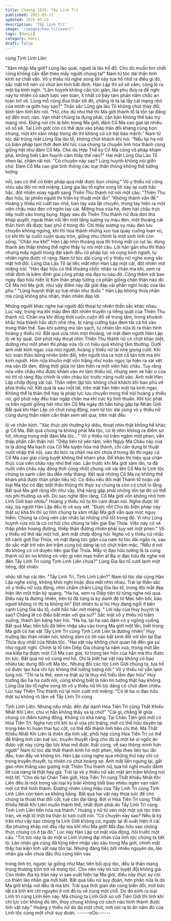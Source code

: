 ```yaml
---
title: Chương 1835: Tẩy Linh Trì
published: 2025-05-22
updated: 2025-05-22
description: 'Tẩy Linh Trì'
image: '/images/han-li/cover/'
tags: [HanLi]
category: HanLi
draft: false
---
```


cùng Tịnh Linh Liên

"Xâm nhập Ma giới? Lũng lão quái, ngươi là lão hồ đồ. Cho dù
muốn tìm chết cũng không cần dẫn theo mấy người chúng ta!"
Nam tử tóc dài thần tình kinh sợ chất vấn.
Võ y thiếu nữ nghe xong lời này tựa hồ nhớ ra điều gì đó, sắc mặt
trở nên có chút âm tình bất định.
Hàn Lập thì sờ sờ cằm, cũng lộ ra một tia kinh nghi.
"Lâm huynh không cần tức giận, lão phu đưa ra đề nghị này tự
nhiên có sách lược vẹn toàn, ít nhất có bảy tám phần nắm chắc
an toàn trở về. Lũng mỗ cũng đưa thân tới đó, chẳng lẽ ta lại lấy
cái mạng nhỏ của mình ra giỡn hay sao?" Thần sắc Lũng gia lão
Tổ không chút thay đổi, bình tâm tĩnh khí nói.
"Hừ, cho dù như thế thì Ma giới thánh tổ là tồn tại đáng sợ đến
mức nào. Vạn nhất chúng ta đụng phải, căn bản không thể bảo
trụ mạng nhỏ. Đừng nói chi là bên trong Ma giới, đám Cổ Ma cao
giai lại nhiều vô số kể. Tại Linh giới còn có thể dựa vào pháp trận
đối kháng cùng bọn chúng, một khi xâm nhập trong đó thì không
có cơ hội bảo mệnh." Nam tử tóc dài trừng mắt Lũng Gia lão tổ,
không chút khách khí nói.
"Nếu tại hạ nói có biện pháp tạm thời đem khí tức của chúng ta
chuyển linh hóa thành cùng giống hệt như đám Cổ Ma. Cho dù
Hợp Thể kỳ Cổ Ma cũng vô pháp khám phá, không biết Lâm
huynh cảm thấy thế nào?" Hai mắt Lũng Gia Lão Tổ nheo lại,
chậm rãi nói.
"Có chuyện này sao? Lũng huynh không nói giỡn chứ. Đám Cổ
Ma cao giai tinh thông các loại thần thông không thể tưởng tượng

nổi, sao có thể có biện pháp qua mắt được bọn chúng." Võ y thiếu
nữ cũng nhíu sâu đôi mi mở miệng.
Lũng gia lão tổ nghe xong lời này lại cười hắc hắc, đột nhiên xoay
người sang Thiên Thu thánh nữ nói một câu:
"Thiên Thu đạo hữu, lại phiền ngươi thi triển kỳ thuật một lần"
"Không thành vấn đề." Hoàng y thiếu nữ cười tao nhã, bàn tay
vừa lật chuyển, trong tay hiện ra một viên châu màu đen cỡ ngón
tay cái.
Miệng hoa vừa hé, đem hạt châu trực tiếp nuốt vào trong bụng.
Ngay sau đó Thiên Thu thánh nữ đưa đơn thủ kháp quyết, ngoài
thân nổi lên một tầng sương vụ màu đen, một thoáng cái thân
hình đã được bao phủ ở trong đó.
Chỉ thấy sương vụ màu đen lưu chuyển không ngừng, khi thì hóa
thành những xúc tua quay cuồng loạn vũ, có khi thì lại cuồn cuộn
quay tròn, giống như chính là một sinh linh còn sống.
"Chân ma khí!" Hàn Lập nhìn thoáng qua thì tròng mắt co rụt lại,
dùng thanh âm thấp không thể nghe thấy tự nói một câu.
Lời hắn gần như thì thào nhưng mấy người trong đại sảnh đều có
pháp lực vô cùng kinh người, tự nhiên nghe được rõ ràng.
Nam tử tóc dài cùng võ y thiếu nữ nghe xong sắc mặt hơi đổi.
Lũng Gia Lão Tổ lại liếc mắt nhìn Hàn Lập một cái, đột nhiên mở
miệng nói:
"Hàn đạo hữu có thể thoáng chốc nhận ra chân ma khí, xem ra
nhất định là kiêm đỉnh giai công pháp ma đạo tu nào đó. Cộng
thêm với ban ngày đạo hữu hiển lộ Kim thân pháp tướng có phần
giống chân thân nào đó Cổ Ma nơi Ma giới, như vậy điểm này đã
giải đáp vài phần nghi hoặc của lão phu."
"Lũng huynh thật sự tuệ nhãn như đuốc." Hàn Lập không thừa
nhận mà cũng không phủ nhận, thản nhiên đáp lời.

Những người khác nghe hai người đối thoại tự nhiên thần sắc
khác nhau.
Lúc này, trong ma khí màu đen đột nhiên truyền ra tiếng quát của
Thiên Thu thánh nữ. Chân ma khí đồng thời cuồn cuộn đổ về
trung tâm, trong khoảnh khắc hóa thành hắc dịch nhè nhẹ, bị
nàng cường bạo đem tất cả hít vào trong thân thể.
Sau khi sương mù tán sạch, tự nhiên lần nữa lộ ra thân hình
hoàng y thiếu nữ.
Bất quá vừa nhìn một thoáng, vẻ mặt đám người Hàn Lập lộ vẻ
kỳ quái.
Giờ phút này thoạt nhìn Thiên Thu thánh nữ có chút khác biệt,
dường như một phen thi pháp vừa rồi có hiệu quả không tầm
thường.
Dưới ánh mắt kinh ngạc của mọi người, hoàng y thiếu nữ lại nhẹ
giọng cười. Khí tức toàn thân bỗng nhiên biến đổi, trên người tỏa
ra một cỗ tận trời ma khí kinh người. Hơn nữa khuôn mặt vốn
trắng như noãn ngọc lại hiện ra vài vệt ma văn tối đen, đồng thời
giữa mi tâm hiện ra một viên hắc châu.
Tuy rằng nửa viên châu như được khảm vào mi tâm thiếu nữ,
nhưng xem vẻ hắc u của nó thì rõ ràng đây chính là viên châu lúc
trước nàng nuốt vào.
Ánh mắt Hàn Lập chớp động vài cái. Thần niệm lập tức không
chút khách khí bao phủ về phía thiếu nữ. Kết quả là sau một lát,
trên mặt hắn hiện một tia kinh ngạc.
Không thể là thân thể hay là pháp lực lưu chuyển trong thể nội
hoàng y thiếu nữ, giờ phút này đều tràn ngập chân ma khí cực kỳ
tinh thuần. Khí tức phát ra trên người giống hệt như tên Cổ Ma
ngày đó hắn từng gặp tại Nhân Giới.
Bất quá khi Hàn Lập có chút rúng động, nam tử tóc dài cùng võ y
thiếu nữ cũng dụng thần niệm cẩn thận xem xét qua, trên mặt đều

lộ vẻ chấn kinh.
"Xác thực phi thường kỳ diệu, thoạt nhìn thật không hề khác gì Cổ
Ma. Bất quá chúng ta không phải Ma tộc, có lẽ nhìn không ra
điểm sơ hở, nhưng trong mắt đám Ma tộc…" Võ y thiếu nữ trầm
ngâm một phen, vẫn thập phần cẩn thận nói.
"Diệp tiên tử yên tâm, viên Ngụy Ma Châu này của ta là dùng Ma
hạch của Cổ Ma luyện hóa mà thành, chỉ cần dụng bí thuật nuốt
nhập thể nội, sau đó bức ra chân ma khí chứa ở trong đó thì ngay
cả Cổ Ma cao giai cũng tuyệt không thể khám phá. Để khảo thí
hiệu quả chân thực của viên châu này như thế nào. Lần trước khi
Ma giới xâm lấn, ta đã nuốt viên châu này đồng thời cùng nhốt
chung với vài tên Cổ Ma bị Linh tộc chúng ta sanh cầm lâu đến
mấy tháng. Kết quả những Cổ Ma nọ không thể khám phá được
thân phận tiểu nữ. Có điều nếu đối mặt Thánh tổ hoặc vài loại Ma
tộc có đặc biệt thần thông thì thực sự chúng ta còn có chút lo
lắng. Bất quá Ma giới rộng lớn như vậy, khả năng gặp phải những
tồn tại đó có thể nói phi thường xa vời. Dù sao nghe đồn rằng, Cổ
Ma giới vốn không nhỏ hơn Linh Giới bao nhiêu"
Hoàng y thiếu nữ tự tin cam đoan nói.
Nghe được lời này, ba người Hàn Lập đều lộ vẻ suy xét.
"Được rồi! Cho dù biện pháp này thật sự khả thi thì sự tình chúng
ta xâm nhập Ma giới vẫn quá mức nguy hiểm. Chúng ta cũng nên
cân nhắc lại những chỗ tốt trong đó. Ví như Lũng huynh vừa nói là
có cơ hội cho chúng ta tiến giai Đại Thừa. Việc này có vẻ thập
phần hoang đường, thiếp thân đương nhiên phải suy xét một
phen." Võ y thiếu nữ thở dài một hơi, ánh mắt chớp động hỏi.
Nghe võ y thiếu nữ nhắc tới cảnh giới Đại Thừa, vẻ mặt đang tức
giận của nam tử tóc dài ngẩn ra, sau đó sắc mặt trở nên âm trầm
cùng bộ dáng lại có chút trầm mặc.
"Nếu ở nơi đó không có cơ duyên tiến giai Đại Thừa. Mấy vị đạo
hữu tưởng là ta cùng thánh nữ ăn no không có việc gì nên mạo
hiểm à! Ba vị đạo hữu đã nghe nói đến Tẩy Linh Trì cùng Tịnh
Linh Liên chưa?" Lũng Gia lão tổ cười lạnh một tiếng, đột nhiên

nhắc tới hai cái tên.
"Tẩy Linh Trì, Tịnh Linh Liên?"
Nam tử tóc dài cùng Hàn Lập nghe xong, không khỏi nghi hoặc
đưa mắt nhìn nhau.
Trái lại thần sắc võ y thiếu nữ vừa động, nhìn chằm chằm Lũng
Gia lão tổ, trong đôi mắt đẹp hiện lên một trận kỳ quang.
"Ha ha, xem ra Diệp tiên tử từng nghe nói qua. Điều này là đương
nhiên, tiên tử đã từng là ký danh đệ tử Mạc tiền bối, bảo ngươi
không rõ thì ta không tin" Đột nhiên tu sĩ họ Huy đang ngồi ở bên
cạnh Lũng Gia lão tổ, cười hắc hắc mở miệng.
" Lời này của Huy huynh là sao? Chẳng lẽ có điều bất mãn với gia
sư?" Sắc mặt võ y thiếu nữ trầm xuống, thanh âm băng hàn hỏi.
"Ha ha, tại hạ sao dám có ý ngông cuồng. Bất quá Mạc tiền bối đã
tiềm nhập sâu vào trong Ma giới một lần, biết trong Ma giới có hai
vật Tẩy Linh Trì cùng Tịnh Linh Liên là đương nhiên" Huy trưởng
lão thản nhiên nói, không dám có lời nào bất kính đối với tồn tại
Đại Thừa duy nhất của Nhân tộc.
"Hai vật này không chút quan hệ đến gia sư như ngươi nghĩ.
Chính là tổ tiên Diệp Gia chúng ta năm xưa, trong một lần ma kiếp
hạ được một Cổ Ma cao giai, từ trong tàn hồn của hắn mà thu
được tin tức. Bất quá nó vô cùng mơ hồ. Chỉ là biết hai vật này
không có bao nhiêu tác dụng đối với Ma tộc. Nhưng đối các tộc
Linh Giới chúng ta, tựa hồ có được tạo hóa chi lực không thể
tưởng tượng nổi." Võ y thiếu nữ vẫn lạnh lùng nói.
"Thì ra là thế, xem ra thật sự là Huy mỗ hiểu lầm đạo hữu" Huy
trưởng lão ha ha cười nói, cũng không biết là hắn tin tưởng thật
hay không.
Lũng Gia lão tổ nghe xong lời võ y thiếu nữ thì bộ dáng có chút
đăm chiêu. Lúc này Thiên Thu thánh nữ lại mỉm cười mở miệng:
"Có lẽ ba vị đạo hữu thật sự không rõ lắm về Tẩy Linh Trì cùng

Tịnh Linh Liên. Nhưng nếu nhắc đến đại danh Hóa Tiên Trì cùng
Thất Khiếu Nhất Khí Liên, chư vị hẳn không thấy xa lạ chứ!"
"Cái gì, chẳng lẽ giữa chúng có điểm tương đồng. Không có khả
năng. Tại Chân Tiên giới mới có Hóa Tiên Trì. Nghe nói chỉ khi tu
sĩ vừa phi thăng, mới có thể hữu duyên tại trong tiên trì hoán thai
tục cốt, có thể đổi thành linh tiên chi thể. Mà Thất Khiếu Nhất Khí
Liên là thiên địa linh vật, phối hợp cùng Hóa Tiên Trì có thể đề
thăng linh căn tuệ lực, truyền thuyết rằng cho dù là một kẻ si ngốc
ăn được vật này cũng lập tức khai mở được thất cùng, về sau
thông minh hơn người" Nam tử tóc dài thất thanh kinh hô một
phen, tiếp theo liên tục lắc đầu, tràn đầy vẻ không tin.
Hàn Lập cũng nghe qua những thứ này chỉ có trong truyền thuyết,
tự nhiên có chút hoảng sợ. Ánh mắt liền ngưng lại, gắt gao nhìn
thẳng vào gương mặt Thiên Thu thánh nữ, tựa hồ nghĩ muốn
đánh lời của nàng là thật hay giả.
Trái lại võ y thiếu nữ sắc mặt âm trầm không nói một lời.
"Cho dù tại Chân Tiên giới, Hóa Tiên Trì cùng Thất Khiếu Nhất
Khí Liên đều là một trong vài loại kỳ trân không biết bao nhiêu
ngàn vạn năm mới có thể hình thành. Đương nhiên công hiệu của
Tẩy Linh Trì cùng Tịnh Linh Liên còn kém xa không bằng. Bất quá
hai vật này thừa sức để cho chúng ta thoát thai đổi cốt, tuệ căn
đại tăng. Bởi vì Hóa Tiên Trì cùng Thất Khiếu Nhất Khí Liên muốn
thành thể, nhất định phải do Tẩy Linh Trì cùng Tịnh Linh Liên tiến
hóa mà thành." Hoàng y nữ tử vén một một sợi tóc trên trán, vẻ
mặt lộ một tia thần bí tươi cười nói.
"Có chuyện này sao? Nếu là kỳ trân như vậy sao chúng ta Linh
Giới không có, ngược lại đi xuất hiện ở cái địa phương khắp nơi
đầy rẫy ma khí như Ma giới! Mà đạo hữu sao chứng thực chúng
có ở tại đó." Lúc này Hàn Lập cơ mặt vừa động, hỏi trước một
câu.
"Tin tức này là do một vị Linh Vương đại nhân của linh tộc chúng
ta tiết lộ. Lão nhân gia cũng đã từng tiềm nhập vào sâu trong Ma
giới, chính mắt thấy hai kiện linh vật này tồn tại. Nhưng đáng tiếc
bởi nhiều nguyên do, lão nhân gia vẫn chưa đắc thủ cùng tiến vào

trong linh trì, ngược lại giống như Mạc tiền bối quý tộc, đều là
thân mang trọng thương trốn trở về trong tộc. Cho nên này tin tức
tuyệt đối không giả. Còn thiên địa kỳ trân này vì sao xuất hiện tại
Ma giới, điều này thực sự chỉ có thiên lão nhân gia mới biết. Bất
quá tiểu nữ suy đoán, hơn phân nửa là do Ma giới khắp nơi đều là
ma khí. Trải qua thời gian dài cùng biến đổi, mới bức tất cả linh
khí chi nguyên ở nơi đó tụ về cùng một chỗ. Do đó sinh ra loại
Linh trì cùng Linh liên này. Mà chúng ta Linh Giới so với Tiên Giới
thì linh khí chi lực còn không đủ lớn, thủy chung không có cách
nào hình thành được linh vật này." Hoàng y thiếu nữ do dự một
chút, mới nói ra bí ẩn năm đó của Linh tộc cùng một chút suy
đoán.
------oOo------
